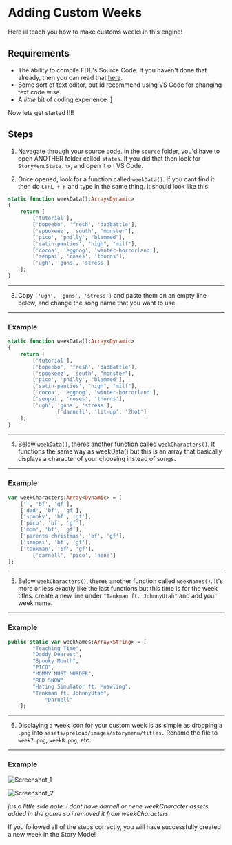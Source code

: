 # Adding Custom Weeks

Here ill teach you how to make customs weeks in this engine!

## Requirements
- The ability to compile FDE's Source Code. If you haven't done that already, then you can read that [here](https://github.com/AnimatingLegend/Funkin-Definitive-Edition/blob/experimental/docs/guides/building.md).
- Some sort of text editor, but Id recommend using VS Code for changing text code wise.
- A *little* bit of coding experience :]

Now lets get started !!!!

## Steps
1. Navagate through your source code. in the ```source``` folder, you'd have to open ANOTHER folder called ```states```. If you did that then look for ```StoryMenuState.hx```, and open it on VS Code.

2. Once opened, look for a function called ```weekData()```. If you cant find it then do ```CTRL + F``` and type in the same thing. It should look like this:

```haxe
static function weekData():Array<Dynamic>
{
	return [
		['tutorial'],
		['bopeebo', 'fresh', 'dadbattle'],
		['spookeez', 'south', "monster"],
		['pico', 'philly', "blammed"],
		['satin-panties', "high", "milf"],
		['cocoa', 'eggnog', 'winter-horrorland'],
		['senpai', 'roses', 'thorns'],
		['ugh', 'guns', 'stress']
	];
}
```
------------------------------------------------------------
3. Copy ```['ugh', 'guns', 'stress']``` and paste them on an empty line below, and change the song name that you want to use.
------------------------------------------------------------
### Example
```haxe
static function weekData():Array<Dynamic>
{
	return [
		['tutorial'],
		['bopeebo', 'fresh', 'dadbattle'],
		['spookeez', 'south', "monster"],
		['pico', 'philly', "blammed"],
		['satin-panties', "high", "milf"],
		['cocoa', 'eggnog', 'winter-horrorland'],
		['senpai', 'roses', 'thorns'],
		['ugh', 'guns', 'stress'],
                ['darnell', 'lit-up', '2hot']
	];
}
```
------------------------------------------------------------
4. Below ```weekData()```, theres another function called ```weekCharacters()```. It functions the same way as weekData() but this is an array that basically displays a character of your choosing instead of songs.
------------------------------------------------------------
### Example
```haxe
var weekCharacters:Array<Dynamic> = [
	['', 'bf', 'gf'],
	['dad', 'bf', 'gf'],
	['spooky', 'bf', 'gf'],
	['pico', 'bf', 'gf'],
	['mom', 'bf', 'gf'],
	['parents-christmas', 'bf', 'gf'],
	['senpai', 'bf', 'gf'],
	['tankman', 'bf', 'gf'],
        ['darnell', 'pico', 'nene']
];
```
------------------------------------------------------------
5. Below ```weekCharacters()```, theres another function called ```weekNames()```. It's more or less exactly like the last functions but this time is for the week titles. create a new line under ```"Tankman ft. JohnnyUtah"``` and add your week name.
------------------------------------------------------------
### Example
```haxe
public static var weekNames:Array<String> = [
		"Teaching Time",
		"Daddy Dearest",
		"Spooky Month",
		"PICO",
		"MOMMY MUST MURDER",
		"RED SNOW",
		"Hating Simulator ft. Moawling",
		"Tankman ft. JohnnyUtah",
        	"Darnell"
	];
```
------------------------------------------------------------
6. Displaying a week icon for your custom week is as simple as dropping a ```.png``` into ```assets/preload/images/storymenu/titles.``` Rename the file to ```week7.png```, ```week8.png```, etc.
------------------------------------------------------------
### Example
![Screenshot_1](https://github.com/AnimatingLegend/Funkin-Definitive-Edition/assets/83415030/8e1b57a6-928f-4f4d-9138-eb28ff01f275)

![Screenshot_2](https://github.com/AnimatingLegend/Funkin-Definitive-Edition/assets/83415030/9b711550-7677-43bc-9dbb-325280635660)

*jus a little side note: i dont have darnell or nene weekCharacter assets added in the game so i removed it from weekCharacters*

If you followed all of the steps correctly, you will have successfully created a new week in the Story Mode!
